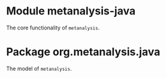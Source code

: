 # Module metanalysis-java

The core functionality of `metanalysis`.

# Package org.metanalysis.java

The model of `metanalysis`.

